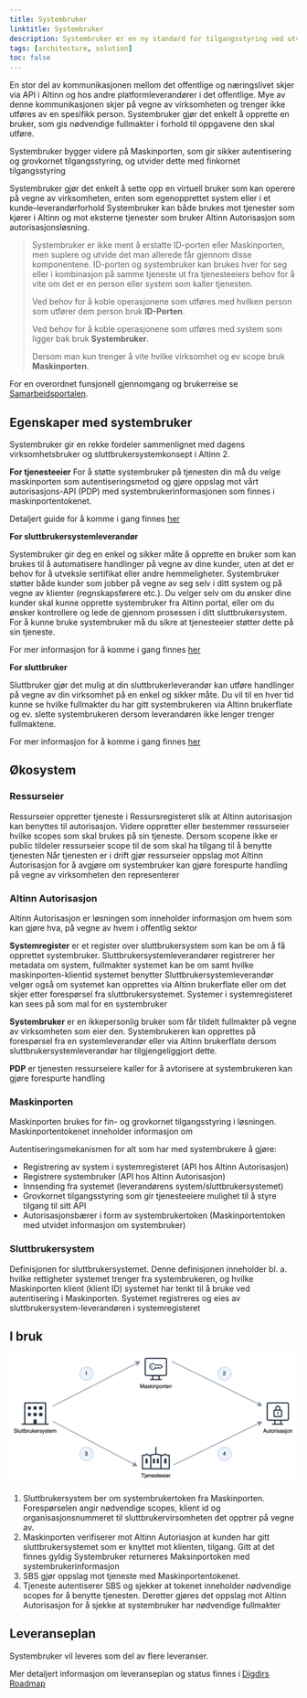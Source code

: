 ```yaml
---
title: Systembruker
linktitle: Systembruker
description: Systembruker er en ny standard for tilgangsstyring ved utveksling av data mellom sluttbruker (for eksempel regnskapsfører), sluttbrukersystem (for eksempel regnskapssystem) og offentlig sektor (for eksempel Skatteetaten) som overtar for dagens virksomhetsbruker.
tags: [architecture, solution]
toc: false
---
```


En stor del av kommunikasjonen mellom det offentlige og næringslivet skjer via API i Altinn og hos andre platformleverandører i det offentlige. Mye av denne kommunikasjonen skjer på vegne av virksomheten og trenger ikke utføres av en spesifikk person.
Systembruker gjør det enkelt å opprette en bruker, som gis nødvendige fullmakter i forhold til oppgavene den skal utføre.

Systembruker bygger videre på Maskinporten, som gir sikker autentisering og grovkornet tilgangsstyring, og utvider dette med finkornet tilgangsstyring

Systembruker gjør det enkelt å sette opp en virtuell bruker som kan operere på vegne av virksomheten, enten som egenopprettet system eller i et kunde–leverandørforhold
Systembruker kan både brukes mot tjenester som kjører i Altinn og mot eksterne tjenester som bruker Altinn Autorisasjon som autorisasjonsløsning.

> Systembruker er ikke ment å erstatte ID-porten eller Maskinporten, men suplere og utvide det man allerede får gjennom disse komponentene.
> ID-porten og systembruker kan brukes hver for seg eller i kombinasjon på samme tjeneste ut fra tjenesteeiers behov for å vite om det er en person eller system som kaller tjenesten.
>
> Ved behov for å koble operasjonene som utføres med hvilken person som utfører dem person bruk **ID-Porten**.
>
> Ved behov for å koble operasjonene som utføres med system som ligger bak bruk **Systembruker**.
>
> Dersom man kun trenger å vite hvilke virksomhet og ev scope bruk **Maskinporten**.

For en overordnet funsjonell gjennomgang og brukerreise se [Samarbeidsportalen](https://samarbeid.digdir.no/altinn/systembruker/2542).

## Egenskaper med systembruker

Systembruker gir en rekke fordeler sammenlignet med dagens virksomhetsbruker og sluttbrukersystemkonsept i Altinn 2.

**For tjenesteeier**
For å støtte systembruker på tjenesten din må du velge maskinporten som autentiseringsmetod og gjøre oppslag mot vårt autorisasjons-API (PDP) med systembrukerinformasjonen som finnes i maskinportentokenet.

Detaljert guide for å komme i gang finnes [her](./../../guides/resource-owner/system-user/)

**For sluttbrukersystemleverandør**

Systembruker gir deg en enkel og sikker måte å opprette en bruker som kan brukes til å automatisere handlinger på vegne av dine kunder, uten at det er behov for å utveksle sertifikat eller andre hemmeligheter.
Systembruker støtter både kunder som jobber på vegne av seg selv i ditt system og på vegne av klienter (regnskapsførere etc.).
Du velger selv om du ønsker dine kunder skal kunne opprette systembruker fra Altinn portal, eller om du ønsker kontrollere og lede de gjennom prosessen i ditt sluttbrukersystem.
For å kunne bruke systembruker må du sikre at tjenesteeier støtter dette på sin tjeneste.

<!--Beskriv støtte i apps-->

For mer informasjon for å komme i gang finnes [her](./../../guides/system-vendor/system-user/)

**For sluttbruker**

Sluttbruker gjør det mulig at din sluttbrukerleverandør kan utføre handlinger på vegne av din virksomhet på en enkel og sikker måte.
Du vil til en hver tid kunne se hvilke fullmakter du har gitt systembrukeren via Altinn brukerflate og ev. slette systembrukeren dersom leverandøren ikke lenger trenger fullmaktene.

For mer informasjon for å komme i gang finnes [her](./../../guides/end-user/system-user/)

## Økosystem

### Ressurseier

Ressurseier oppretter tjeneste i Ressursregisteret slik at Altinn autorisasjon kan benyttes til autorisasjon.
Videre oppretter eller bestemmer ressurseier hvilke scopes som skal brukes på sin tjeneste.
Dersom scopene ikke er public tildeler ressurseier scope til de som skal ha tilgang til å benytte tjenesten
Når tjenesten er i drift gjør ressurseier oppslag mot Altinn Autorisasjon for å avgjøre om systembruker kan gjøre forespurte handling på vegne av virksomheten den representerer

### Altinn Autorisasjon

Altinn Autorisasjon er løsningen som inneholder informasjon om hvem som kan gjøre hva, på vegne av hvem i offentlig sektor

**Systemregister** er et register over sluttbrukersystem som kan be om å få opprettet systembruker.
Sluttbrukersystemleverandører registrerer her metadata om system, fullmakter systemet kan be om samt hvilke maskinporten-klientid systemet benytter
Sluttbrukersystemleverandør velger også om systemet kan opprettes via Altinn brukerflate eller om det skjer etter forespørsel fra sluttbrukersystemet.
Systemer i systemregisteret kan sees på som mal for en systembruker

**Systembruker** er en ikkepersonlig bruker som får tildelt fullmakter på vegne av virksomheten som eier den.
Systembrukeren kan opprettes på forespørsel fra en systemleverandør eller via Altinn brukerflate dersom sluttbrukersystemleverandør har tilgjengeliggjort dette.

**PDP** er tjenesten ressurseiere kaller for å avtorisere at systembrukeren kan gjøre forespurte handling

### Maskinporten

Maskinporten brukes for fin- og grovkornet tilgangsstyring i løsningen. Maskinportentokenet inneholder informasjon om

Autentiseringsmekanismen for alt som har med systembrukere å gjøre:

- Registrering av system i systemregisteret (API hos Altinn Autorisasjon)
- Registrere systembruker (API hos Altinn Autorisasjon)
- Innsending fra systemet (leverandørens system/sluttbrukersystemet)
- Grovkornet tilgangsstyring som gir tjenesteeiere mulighet til å styre tilgang til sitt API
- Autorisasjonsbærer i form av systembrukertoken (Maskinportentoken med utvidet informasjon om systembruker)

### Sluttbrukersystem

Definisjonen for sluttbrukersystemet. Denne definisjonen inneholder bl. a. hvilke rettigheter systemet trenger fra systembrukeren, og hvilke Maskinporten klient (klient ID) systemet har tenkt til å bruke ved autentisering i Maskinporten.
Systemet registreres og eies av sluttbrukersystem-leverandøren i systemregisteret

## I bruk

![Concept](runtime.png)

1. Sluttbrukersystem ber om systembrukertoken fra Maskinporten. Forespørselen angir nødvendige scopes, klient id og organisasjonsnummeret til sluttbrukervirsomheten det opptrer på vegne av.
2. Maskinporten verifiserer mot Altinn Autoriasjon at kunden har gitt sluttbrukersystemet som er knyttet mot klienten, tilgang. Gitt at det finnes gyldig Systembruker returneres Maksinportoken med systembrukerinformasjon
3. SBS gjør oppslag mot tjeneste med Maskinportentokenet.
4. Tjeneste autentiserer SBS og sjekker at tokenet inneholder nødvendige scopes for å benytte tjenesten. Deretter gjøres det oppslag mot Altinn Autorisasjon for å sjekke at systembruker har nødvendige fullmakter

## Leveranseplan

Systembruker vil leveres som del av flere leveranser.

Mer detaljert informasjon om leveranseplan og status finnes i [Digdirs Roadmap](https://github.com/digdir/roadmap/issues/284)
